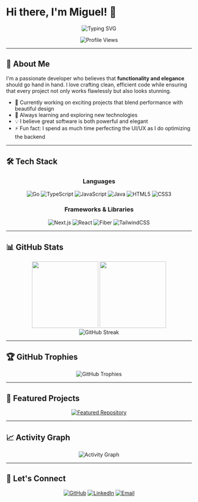 # Hi there, I'm Miguel! 👋

<div align="center">
  <img src="https://readme-typing-svg.herokuapp.com?font=Fira+Code&size=22&duration=3000&pause=1000&color=6366F1&center=true&vCenter=true&width=435&lines=Passionate+Developer;Clean+Code+Enthusiast;Full+Stack+Developer;Always+Learning" alt="Typing SVG" />
</div>

<p align="center">
  <img src="https://komarev.com/ghpvc/?username=NixSpawn&color=6366f1&style=flat-square&label=Profile+Views" alt="Profile Views" />
</p>

---

## 🚀 About Me

I'm a passionate developer who believes that **functionality and elegance** should go hand in hand. I love crafting clean, efficient code while ensuring that every project not only works flawlessly but also looks stunning.

- 🔭 Currently working on exciting projects that blend performance with beautiful design
- 🌱 Always learning and exploring new technologies
- 💡 I believe great software is both powerful and elegant
- ⚡ Fun fact: I spend as much time perfecting the UI/UX as I do optimizing the backend

---

## 🛠️ Tech Stack

<div align="center">

### Languages
![Go](https://img.shields.io/badge/Go-00ADD8?style=for-the-badge&logo=go&logoColor=white)
![TypeScript](https://img.shields.io/badge/TypeScript-007ACC?style=for-the-badge&logo=typescript&logoColor=white)
![JavaScript](https://img.shields.io/badge/JavaScript-F7DF1E?style=for-the-badge&logo=javascript&logoColor=black)
![Java](https://img.shields.io/badge/Java-ED8B00?style=for-the-badge&logo=openjdk&logoColor=white)
![HTML5](https://img.shields.io/badge/HTML5-E34F26?style=for-the-badge&logo=html5&logoColor=white)
![CSS3](https://img.shields.io/badge/CSS3-1572B6?style=for-the-badge&logo=css3&logoColor=white)

### Frameworks & Libraries
![Next.js](https://img.shields.io/badge/Next.js-000000?style=for-the-badge&logo=next.js&logoColor=white)
![React](https://img.shields.io/badge/React-20232A?style=for-the-badge&logo=react&logoColor=61DAFB)
![Fiber](https://img.shields.io/badge/Fiber-00ADD8?style=for-the-badge&logo=go&logoColor=white)
![TailwindCSS](https://img.shields.io/badge/Tailwind_CSS-38B2AC?style=for-the-badge&logo=tailwind-css&logoColor=white)

</div>

---

## 📊 GitHub Stats

<div align="center">
  <img height="180em" src="https://github-readme-stats.vercel.app/api?username=NixSpawn&show_icons=true&theme=tokyonight&include_all_commits=true&count_private=true&hide_border=true&bg_color=0D1117&title_color=6366F1&icon_color=6366F1&text_color=C9D1D9"/>
  <img height="180em" src="https://github-readme-stats.vercel.app/api/top-langs/?username=NixSpawn&layout=compact&langs_count=8&theme=tokyonight&hide_border=true&bg_color=0D1117&title_color=6366F1&text_color=C9D1D9"/>
</div>

<div align="center">
  <img src="https://github-readme-streak-stats.herokuapp.com/?user=NixSpawn&theme=tokyonight&hide_border=true&background=0D1117&stroke=6366F1&ring=6366F1&fire=FF6B6B&currStreakLabel=C9D1D9" alt="GitHub Streak" />
</div>

---

## 🏆 GitHub Trophies

<div align="center">
  <img src="https://github-profile-trophy.vercel.app/?username=NixSpawn&theme=tokyonight&no-frame=true&no-bg=true&margin-w=4&row=2&column=4" alt="GitHub Trophies" />
</div>

---

## 🌟 Featured Projects

<div align="center">
  <a href="https://github.com/NixSpawn?tab=repositories">
    <img src="https://github-readme-stats.vercel.app/api/pin/?username=NixSpawn&repo=sistema-inventario&theme=tokyonight&hide_border=true&bg_color=0D1117&title_color=6366F1&text_color=C9D1D9" alt="Featured Repository" />
  </a>
</div>

---

## 📈 Activity Graph

<div align="center">
  <img src="https://github-readme-activity-graph.vercel.app/graph?username=NixSpawn&bg_color=0D1117&color=6366F1&line=6366F1&point=FF6B6B&area=true&hide_border=true" alt="Activity Graph" />
</div>

---

## 🤝 Let's Connect

<div align="center">
  
[![GitHub](https://img.shields.io/badge/GitHub-100000?style=for-the-badge&logo=github&logoColor=white)](https://github.com/NixSpawn)
[![LinkedIn](https://img.shields.io/badge/LinkedIn-0077B5?style=for-the-badge&logo=linkedin&logoColor=white)](https://linkedin.com/in/miguelrg02)
[![Email](https://img.shields.io/badge/Email-D14836?style=for-the-badge&logo=gmail&logoColor=white)](mailto:miguelramirezgonzales48@gmail.com)

</div>
